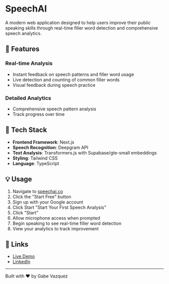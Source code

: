 # SpeechAI

A modern web application designed to help users improve their public speaking skills through real-time filler word detection and comprehensive speech analytics.

## 🌟 Features

### Real-time Analysis

- Instant feedback on speech patterns and filler word usage
- Live detection and counting of common filler words
- Visual feedback during speech practice

### Detailed Analytics

- Comprehensive speech pattern analysis
- Track progress over time

## 🚀 Tech Stack

- **Frontend Framework**: Next.js
- **Speech Recognition**: Deepgram API
- **Text Analysis**: Transformers.js with Supabase/gte-small embeddings
- **Styling**: Tailwind CSS
- **Language**: TypeScript

## 💡 Usage

1. Navigate to [speechai.co](https://www.speechai.co/)
2. Click the "Start Free" button
3. Sign up with your Google account
4. Click Start "Start Your First Speech Analysis"
5. Click "Start"
6. Allow microphone access when prompted
7. Begin speaking to see real-time filler word detection
8. View your analytics to track improvement

## 🔗 Links

- [Live Demo](https://www.speechai.co/)
- [LinkedIn](https://www.linkedin.com/in/gabeavazquez/)

---

Built with ❤️ by Gabe Vazquez
